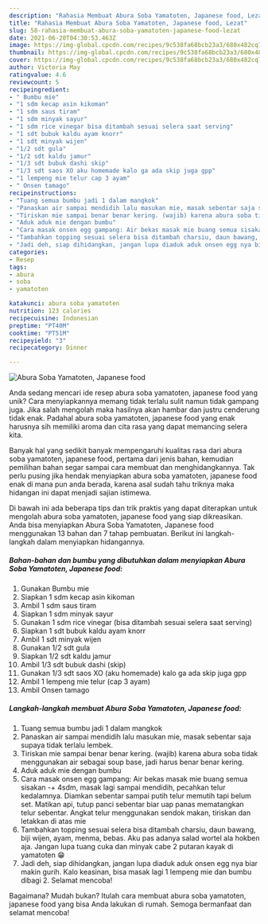 ```yaml
---
description: "Rahasia Membuat Abura Soba Yamatoten, Japanese food, Lezat"
title: "Rahasia Membuat Abura Soba Yamatoten, Japanese food, Lezat"
slug: 58-rahasia-membuat-abura-soba-yamatoten-japanese-food-lezat
date: 2021-06-20T04:30:53.463Z
image: https://img-global.cpcdn.com/recipes/9c538fa68bcb23a3/680x482cq70/abura-soba-yamatoten-japanese-food-foto-resep-utama.jpg
thumbnail: https://img-global.cpcdn.com/recipes/9c538fa68bcb23a3/680x482cq70/abura-soba-yamatoten-japanese-food-foto-resep-utama.jpg
cover: https://img-global.cpcdn.com/recipes/9c538fa68bcb23a3/680x482cq70/abura-soba-yamatoten-japanese-food-foto-resep-utama.jpg
author: Victoria May
ratingvalue: 4.6
reviewcount: 5
recipeingredient:
- " Bumbu mie"
- "1 sdm kecap asin kikoman"
- "1 sdm saus tiram"
- "1 sdm minyak sayur"
- "1 sdm rice vinegar bisa ditambah sesuai selera saat serving"
- "1 sdt bubuk kaldu ayam knorr"
- "1 sdt minyak wijen"
- "1/2 sdt gula"
- "1/2 sdt kaldu jamur"
- "1/3 sdt bubuk dashi skip"
- "1/3 sdt saos XO aku homemade kalo ga ada skip juga gpp"
- "1 lempeng mie telur cap 3 ayam"
- " Onsen tamago"
recipeinstructions:
- "Tuang semua bumbu jadi 1 dalam mangkok"
- "Panaskan air sampai mendidih lalu masukan mie, masak sebentar saja supaya tidak terlalu lembek."
- "Tiriskan mie sampai benar benar kering. (wajib) karena abura soba tidak menggunakan air sebagai soup base, jadi harus benar benar kering."
- "Aduk aduk mie dengan bumbu"
- "Cara masak onsen egg gampang: Air bekas masak mie buang semua sisakan -+ 4sdm, masak lagi sampai mendidih, pecahkan telur kedalamnya. Diamkan sebentar sampai putih telur memutih tapi belum set. Matikan api, tutup panci sebentar biar uap panas mematangkan telur sebentar. Angkat telur menggunakan sendok makan, tiriskan dan letakkan di atas mie"
- "Tambahkan topping sesuai selera bisa ditambah charsiu, daun bawang, biji wijen, ayam, menma, bebas. Aku pas adanya salad wortel ala hokben aja. Jangan lupa tuang cuka dan minyak cabe 2 putaran kayak di yamatoten 😁"
- "Jadi deh, siap dihidangkan, jangan lupa diaduk aduk onsen egg nya biar makin gurih. Kalo keasinan, bisa masak lagi 1 lempeng mie dan bumbu dibagi 2. Selamat mencoba!"
categories:
- Resep
tags:
- abura
- soba
- yamatoten

katakunci: abura soba yamatoten 
nutrition: 123 calories
recipecuisine: Indonesian
preptime: "PT40M"
cooktime: "PT51M"
recipeyield: "3"
recipecategory: Dinner

---
```



![Abura Soba Yamatoten, Japanese food](https://img-global.cpcdn.com/recipes/9c538fa68bcb23a3/680x482cq70/abura-soba-yamatoten-japanese-food-foto-resep-utama.jpg)

Anda sedang mencari ide resep abura soba yamatoten, japanese food yang unik? Cara menyiapkannya memang tidak terlalu sulit namun tidak gampang juga. Jika salah mengolah maka hasilnya akan hambar dan justru cenderung tidak enak. Padahal abura soba yamatoten, japanese food yang enak harusnya sih memiliki aroma dan cita rasa yang dapat memancing selera kita.



Banyak hal yang sedikit banyak mempengaruhi kualitas rasa dari abura soba yamatoten, japanese food, pertama dari jenis bahan, kemudian pemilihan bahan segar sampai cara membuat dan menghidangkannya. Tak perlu pusing jika hendak menyiapkan abura soba yamatoten, japanese food enak di mana pun anda berada, karena asal sudah tahu triknya maka hidangan ini dapat menjadi sajian istimewa.


Di bawah ini ada beberapa tips dan trik praktis yang dapat diterapkan untuk mengolah abura soba yamatoten, japanese food yang siap dikreasikan. Anda bisa menyiapkan Abura Soba Yamatoten, Japanese food menggunakan 13 bahan dan 7 tahap pembuatan. Berikut ini langkah-langkah dalam menyiapkan hidangannya.

<!--inarticleads1-->

##### Bahan-bahan dan bumbu yang dibutuhkan dalam menyiapkan Abura Soba Yamatoten, Japanese food:

1. Gunakan  Bumbu mie
1. Siapkan 1 sdm kecap asin kikoman
1. Ambil 1 sdm saus tiram
1. Siapkan 1 sdm minyak sayur
1. Gunakan 1 sdm rice vinegar (bisa ditambah sesuai selera saat serving)
1. Siapkan 1 sdt bubuk kaldu ayam knorr
1. Ambil 1 sdt minyak wijen
1. Gunakan 1/2 sdt gula
1. Siapkan 1/2 sdt kaldu jamur
1. Ambil 1/3 sdt bubuk dashi (skip)
1. Gunakan 1/3 sdt saos XO (aku homemade) kalo ga ada skip juga gpp
1. Ambil 1 lempeng mie telur (cap 3 ayam)
1. Ambil  Onsen tamago




<!--inarticleads2-->

##### Langkah-langkah membuat Abura Soba Yamatoten, Japanese food:

1. Tuang semua bumbu jadi 1 dalam mangkok
1. Panaskan air sampai mendidih lalu masukan mie, masak sebentar saja supaya tidak terlalu lembek.
1. Tiriskan mie sampai benar benar kering. (wajib) karena abura soba tidak menggunakan air sebagai soup base, jadi harus benar benar kering.
1. Aduk aduk mie dengan bumbu
1. Cara masak onsen egg gampang: Air bekas masak mie buang semua sisakan -+ 4sdm, masak lagi sampai mendidih, pecahkan telur kedalamnya. Diamkan sebentar sampai putih telur memutih tapi belum set. Matikan api, tutup panci sebentar biar uap panas mematangkan telur sebentar. Angkat telur menggunakan sendok makan, tiriskan dan letakkan di atas mie
1. Tambahkan topping sesuai selera bisa ditambah charsiu, daun bawang, biji wijen, ayam, menma, bebas. Aku pas adanya salad wortel ala hokben aja. Jangan lupa tuang cuka dan minyak cabe 2 putaran kayak di yamatoten 😁
1. Jadi deh, siap dihidangkan, jangan lupa diaduk aduk onsen egg nya biar makin gurih. Kalo keasinan, bisa masak lagi 1 lempeng mie dan bumbu dibagi 2. Selamat mencoba!




Bagaimana? Mudah bukan? Itulah cara membuat abura soba yamatoten, japanese food yang bisa Anda lakukan di rumah. Semoga bermanfaat dan selamat mencoba!
